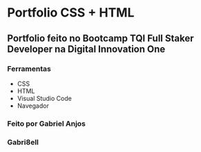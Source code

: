 # Portfolio CSS + HTML

## Portfolio feito no Bootcamp TQI Full Staker Developer na Digital Innovation One
### Ferramentas
* CSS
* HTML
* Visual Studio Code
* Navegador

### Feito por Gabriel Anjos

### Gabri8ell
